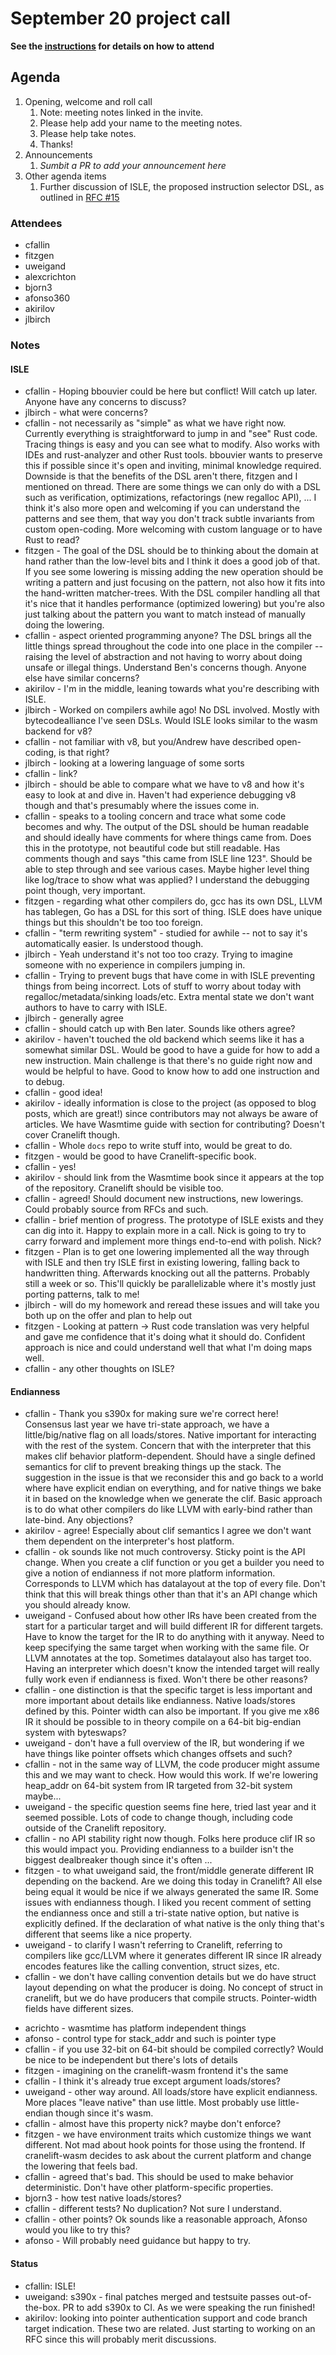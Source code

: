 # September 20 project call

**See the [instructions](../README.md) for details on how to attend**

## Agenda
1. Opening, welcome and roll call
    1. Note: meeting notes linked in the invite.
    1. Please help add your name to the meeting notes.
    1. Please help take notes.
    1. Thanks!
1. Announcements
    1. _Sumbit a PR to add your announcement here_
1. Other agenda items
    1. Further discussion of ISLE, the proposed instruction selector DSL, as outlined in [RFC #15](https://github.com/bytecodealliance/rfcs/pull/15)

### Attendees

* cfallin
* fitzgen
* uweigand
* alexcrichton
* bjorn3
* afonso360
* akirilov
* jlbirch

### Notes

#### ISLE

* cfallin - Hoping bbouvier could be here but conflict! Will catch up later. Anyone
  have any concerns to discuss?
* jlbirch - what were concerns?
* cfallin - not necessarily as "simple" as what we have right now. Currently
  everything is straightforward to jump in and "see" Rust code. Tracing things
  is easy and you can see what to modify. Also works with IDEs and rust-analyzer
  and other Rust tools. bbouvier wants to preserve this if possible since it's
  open and inviting, minimal knowledge required. Downside is that the benefits
  of the DSL aren't there, fitzgen and I mentioned on thread. There are
  some things we can only do with a DSL such as verification, optimizations,
  refactorings (new regalloc API), ... I think it's also more open and welcoming
  if you can understand the patterns and see them, that way you don't track
  subtle invariants from custom open-coding. More welcoming with custom language
  or to have Rust to read?
* fitzgen - The goal of the DSL should be to thinking about the domain at hand
  rather than the low-level bits and I think it does a good job of that. If you
  see some lowering is missing adding the new operation should be writing a
  pattern and just focusing on the pattern, not also how it fits into the
  hand-written matcher-trees. With the DSL compiler handling all that it's nice
  that it handles performance (optimized lowering) but you're also just talking
  about the pattern you want to match instead of manually doing the lowering.
* cfallin - aspect oriented programming anyone? The DSL brings all the little
  things spread throughout the code into one place in the compiler -- raising
  the level of abstraction and not having to worry about doing unsafe or illegal
  things. Understand Ben's concerns though. Anyone else have similar concerns?
* akirilov - I'm in the middle, leaning towards what you're describing with
  ISLE.
* jlbirch - Worked on compilers awhile ago! No DSL involved. Mostly with
  bytecodealliance I've seen DSLs. Would ISLE looks similar to the wasm backend
  for v8?
* cfallin - not familiar with v8, but you/Andrew have described open-coding, is
  that right?
* jlbirch - looking at a lowering language of some sorts
* cfallin - link?
* jlbirch - should be able to compare what we have to v8 and how it's easy to
  look at and dive in. Haven't had experience debugging v8 though and that's
  presumably where the issues come in.
* cfallin - speaks to a tooling concern and trace what some code becomes and
  why. The output of the DSL should be human readable and should ideally have
  comments for where things came from. Does this in the prototype, not beautiful
  code but still readable. Has comments though and says "this came from ISLE
  line 123". Should be able to step through and see various cases. Maybe higher
  level thing like log/trace to show what was applied? I understand the
  debugging point though, very important.
* fitzgen - regarding what other compilers do, gcc has its own DSL, LLVM has
  tablegen, Go has a DSL for this sort of thing. ISLE does have unique things
  but this shouldn't be too too foreign.
* cfallin - "term rewriting system" - studied for awhile -- not to say it's
  automatically easier. Is understood though.
* jlbirch - Yeah understand it's not too too crazy. Trying to imagine someone
  with no experience in compilers jumping in.
* cfallin - Trying to prevent bugs that have come in with ISLE preventing things
  from being incorrect. Lots of stuff to worry about today with
  regalloc/metadata/sinking loads/etc. Extra mental state we don't want authors
  to have to carry with ISLE.
* jlbirch - generally agree
* cfallin - should catch up with Ben later. Sounds like others agree?
* akirilov - haven't touched the old backend which seems like it has a somewhat
  similar DSL. Would be good to have a guide for how to add a new instruction.
  Main challenge is that there's no guide right now and would be helpful to
  have. Good to know how to add one instruction and to debug.
* cfallin - good idea!
* akirilov - ideally information is close to the project (as opposed to blog
  posts, which are great!) since contributors may not always be aware of
  articles. We have Wasmtime guide with section for contributing? Doesn't cover
  Cranelift though.
* cfallin - Whole `docs` repo to write stuff into, would be great to do.
* fitzgen - would be good to have Cranelift-specific book.
* cfallin - yes!
* akirilov - should link from the Wasmtime book since it appears at the top of
  the repository. Cranelift should be visible too.
* cfallin - agreed! Should document new instructions, new lowerings. Could
  probably source from RFCs and such.
* cfallin - brief mention of progress. The prototype of ISLE exists and they can
  dig into it. Happy to explain more in a call. Nick is going to try to carry
  forward and implement more things end-to-end with polish. Nick?
* fitzgen - Plan is to get one lowering implemented all the way through with
  ISLE and then try ISLE first in existing lowering, falling back to handwritten
  thing. Afterwards knocking out all the patterns. Probably still a week or so.
  This'll quickly be parallelizable where it's mostly just porting patterns,
  talk to me!
* jlbirch - will do my homework and reread these issues and will take you both
  up on the offer and plan to help out
* fitzgen - Looking at pattern -> Rust code translation was very helpful and
  gave me confidence that it's doing what it should do. Confident approach is
  nice and could understand well that what I'm doing maps well.
* cfallin - any other thoughts on ISLE?


#### Endianness

* cfallin - Thank you s390x for making sure we're correct here! Consensus last
  year we have tri-state approach, we have a little/big/native flag on all
  loads/stores. Native important for interacting with the rest of the system.
  Concern that with the interpreter that this makes clif behavior
  platform-dependent. Should have a single defined semantics for clif to prevent
  breaking things up the stack. The suggestion in the issue is that we
  reconsider this and go back to a world where have explicit endian on
  everything, and for native things we bake it in based on the knowledge when we
  generate the clif. Basic approach is to do what other compilers do like LLVM
  with early-bind rather than late-bind. Any objections?
* akirilov - agree! Especially about clif semantics I agree we don't want them
  dependent on the interpreter's host platform.
* cfallin - ok sounds like not much controversy. Sticky point is the API change.
  When you create a clif function or you get a builder you need to give a notion
  of endianness if not more platform information. Corresponds to LLVM which has
  datalayout at the top of every file. Don't think that this will break things
  other than that it's an API change which you should already know.
* uweigand - Confused about how other IRs have been created from the start for a
  particular target and will build different IR for different targets. Have to
  know the target for the IR to do anything with it anyway. Need to keep
  specifying the same target when working with the same file. Or LLVM annotates
  at the top. Sometimes datalayout also has target too. Having an interpreter
  which doesn't know the intended target will really fully work even if
  endianness is fixed. Won't there be other reasons?
* cfallin - one distinction is that the specific target is less important and
  more important about details like endianness. Native loads/stores defined by
  this. Pointer width can also be important. If you give me x86 IR it should be
  possible to in theory compile on a 64-bit big-endian system with byteswaps?
* uweigand - don't have a full overview of the IR, but wondering if we have
  things like pointer offsets which changes offsets and such?
* cfallin - not in the same way of LLVM, the code producer might assume this and
  we may want to check. How would this work. If we're lowering heap_addr on
  64-bit system from IR targeted from 32-bit system maybe...
* uweigand - the specific question seems fine here, tried last year and it
  seemed possible. Lots of code to change though, including code outside of the
  Cranelift repository.
* cfallin - no API stability right now though. Folks here produce clif IR so
  this would impact you. Providing endianness to a builder isn't the biggest
  dealbreaker though since it's often ...
* fitzgen - to what uweigand said, the front/middle generate different IR
  depending on the backend. Are we doing this today in Cranelift? All else being
  equal it would be nice if we always generated the same IR. Some issues with
  endianness though. I liked you recent comment of setting the endianness once
  and still a tri-state native option, but native is explicitly defined. If the
  declaration of what native is the only thing that's different that seems like
  a nice property.
* uweigand - to clarify I wasn't referring to Cranelift, referring to compilers
  like gcc/LLVM where it generates different IR since IR already encodes
  features like the calling convention, struct sizes, etc.
* cfallin - we don't have calling convention details but we do have struct
  layout depending on what the producer is doing. No concept of struct in
  cranelift, but we do have producers that compile structs. Pointer-width fields
  have different sizes.
- acrichto - wasmtime has platform independent things
- afonso - control type for stack\_addr and such is pointer type
- cfallin - if you use 32-bit on 64-bit should be compiled correctly? Would be
  nice to be independent but there's lots of details
- fitzgen - imagining on the cranelift-wasm frontend it's the same
- cfallin - I think it's already true except argument loads/stores?
- uweigand - other way around. All loads/store have explicit endianness. More
  places "leave native" than use little. Most probably use little-endian though
  since it's wasm.
- cfallin - almost have this property nick? maybe don't enforce?
- fitzgen - we have environment traits which customize things we want different.
  Not mad about hook points for those using the frontend. If cranelift-wasm
  decides to ask about the current platform and change the lowering that feels
  bad.
- cfallin - agreed that's bad. This should be used to make behavior
  deterministic. Don't have other platform-specific properties.
- bjorn3 - how test native loads/stores?
- cfallin - different tests? No duplication? Not sure I understand.
- cfallin - other points? Ok sounds like a reasonable approach, Afonso would you
  like to try this?
- afonso - Will probably need guidance but happy to try.

#### Status

- cfallin: ISLE!
- uweigand: s390x - final patches merged and testsuite passes out-of-the-box. PR
  to add s390x to CI. As we were speaking the run finished!
- akirilov: looking into pointer authentication support and code branch target
  indication. These two are related. Just starting to working on an RFC since
  this will probably merit discussions.
